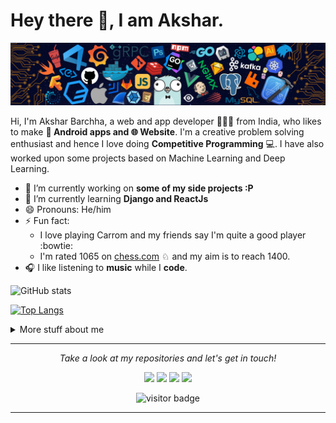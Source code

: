 # Hey there 👋, I am Akshar.

![](https://github.com/aksharbarchha/aksharbarchha/blob/main/icons/header_.png)

Hi, I'm Akshar Barchha, a web and app developer 👨🏻‍💻 from India, who likes to make **📱 Android apps and 🌐 Website**. I'm a creative problem solving enthusiast and hence I love doing **Competitive Programming** 💻. I have also worked upon some projects based on Machine Learning and Deep Learning.

- 🔭 I’m currently working on **some of my side projects :P**
- 🌱 I’m currently learning **Django and ReactJs**
- 😄 Pronouns: He/him
- ⚡ Fun fact: 
     * I love playing Carrom and my friends say I'm quite a good player :bowtie:
     * I'm rated 1065 on [chess.com](https://www.chess.com/home) ♘ and my aim is to reach 1400.
- 🎧 I like listening to **music** while I **code**.

![GitHub stats](https://github-readme-stats.vercel.app/api?username=aksharbarchha&show_icons=true&color=purple&theme=gotham) 

[![Top Langs](https://github-readme-stats.vercel.app/api/top-langs/?username=aksharbarchha&layout=compact&theme=gotham&card_width=445)](https://github.com/aksharbarchha/github-readme-stats)

<details>
<summary>
  More stuff about me
</summary>

## What I'm currently learning 📚

- Web Development
- Competitive Programming
- Machine Learning/Deep Learning

## 📢 Competitive Programming Handles
<p align="left">
    <a href="https://www.codechef.com/users/akshar123">
    <img src="https://cp-logo.vercel.app/codechef/akshar123" alt="codechef" style="vertical-align:top; margin:35px">
  </a>&nbsp;&nbsp;&nbsp;
  
  <a href="https://codeforces.com/profile/akshar09">
    <img src="https://run.kaist.ac.kr/badges/codeforces/akshar09.svg" alt="codeforces" style="vertical-align:top; margin:35px">
  </a>&nbsp;&nbsp;&nbsp;

  <a href="https://atcoder.jp/users/akshar09">
    <img src="https://run.kaist.ac.kr/badges/atcoder/akshar09.svg" alt="atcoder" style="vertical-align:top; margin:35px">
  </a>&nbsp;&nbsp;&nbsp;
</p>

</details>

<hr>
<p align="center">
  <i>Take a look at my repositories and let's get in touch!</i>

<p align="center">
<a href= "https://www.linkedin.com/in/akshar-barchha-398ab41a6/"><img src="https://img.icons8.com/material-outlined/30/000000/linkedin.png"/></a>
<a href= "https://www.instagram.com/akshar_barchha/"><img src="https://img.icons8.com/material-outlined/30/000000/instagram.png"/></a>
<a href= "mailto: aksharbarchha02@gmail.com"><img src="https://img.icons8.com/material-outlined/30/000000/gmail.png"/></a>
<a href= "https://twitter.com/aksharbarchha"><img src="https://img.icons8.com/material-outlined/30/000000/twitter.png"/></a>
</p>

<p align="center">
<img src="https://visitor-badge.laobi.icu/badge?page_id=aksharbarchha.aksharbarchha" alt="visitor badge"/>       
</p>

</p>

---

